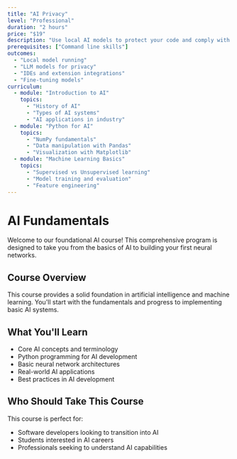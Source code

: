 ```yaml
---
title: "AI Privacy"
level: "Professional"
duration: "2 hours"
price: "$19"
description: "Use local AI models to protect your code and comply with privacy regulations."
prerequisites: ["Command line skills"]
outcomes:
  - "Local model running"
  - "LLM models for privacy"
  - "IDEs and extension integrations"
  - "Fine-tuning models"
curriculum:
  - module: "Introduction to AI"
    topics:
      - "History of AI"
      - "Types of AI systems"
      - "AI applications in industry"
  - module: "Python for AI"
    topics:
      - "NumPy fundamentals"
      - "Data manipulation with Pandas"
      - "Visualization with Matplotlib"
  - module: "Machine Learning Basics"
    topics:
      - "Supervised vs Unsupervised learning"
      - "Model training and evaluation"
      - "Feature engineering"
---
```


# AI Fundamentals

Welcome to our foundational AI course! This comprehensive program is designed to take you from the basics of AI to building your first neural networks.

## Course Overview

This course provides a solid foundation in artificial intelligence and machine learning. You'll start with the fundamentals and progress to implementing basic AI systems.

## What You'll Learn

- Core AI concepts and terminology
- Python programming for AI development
- Basic neural network architectures
- Real-world AI applications
- Best practices in AI development

## Who Should Take This Course

This course is perfect for:
- Software developers looking to transition into AI
- Students interested in AI careers
- Professionals seeking to understand AI capabilities